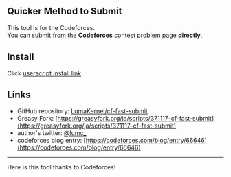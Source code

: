 ## Quicker Method to Submit

This tool is for the Codeforces.  
You can submit from the **Codeforces** contest problem page **directly**.

## Install

Click [userscript install link](https://github.com/LumaKernel/cf-fast-submit/raw/master/main.user.js)

## Links

* GitHub repository: [LumaKernel/cf-fast-submit](https://github.com/LumaKernel/cf-fast-submit)
* Greasy Fork: [https://greasyfork.org/ja/scripts/371117-cf-fast-submit](https://greasyfork.org/ja/scripts/371117-cf-fast-submit)
* author's twitter: [@lumc_](https://twitter.com/lumc_)
* codeforces blog entry: [https://codeforces.com/blog/entry/66646](https://codeforces.com/blog/entry/66646)

---

Here is this tool thanks to Codeforces!


